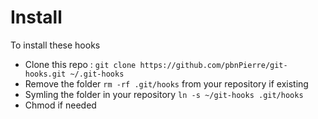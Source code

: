 # Install
To install these hooks
* Clone this repo : `git clone https://github.com/pbnPierre/git-hooks.git ~/.git-hooks`
* Remove the folder `rm -rf .git/hooks` from your repository if existing
* Symling the folder in your repository `ln -s ~/git-hooks .git/hooks`
* Chmod if needed